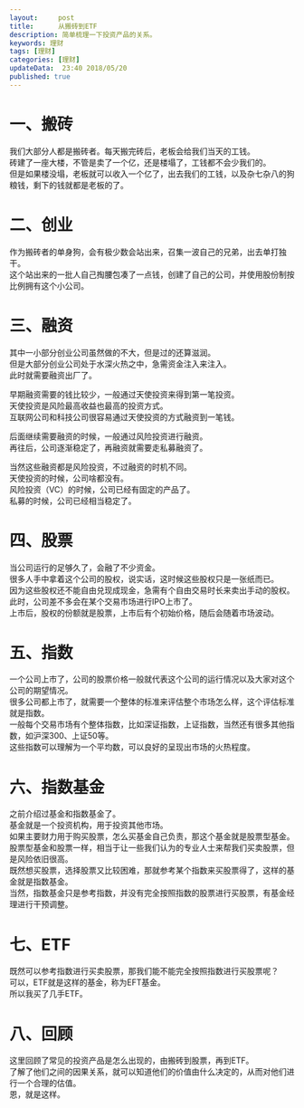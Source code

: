 ```yaml
---   
layout:     post  
title:      从搬砖到ETF
description: 简单梳理一下投资产品的关系。    
keywords: 理财
tags: [理财]  
categories: [理财]  
updateData:  23:40 2018/05/20
published: true  
---  
```



# 一、搬砖  

我们大部分人都是搬砖者。每天搬完砖后，老板会给我们当天的工钱。   
砖建了一座大楼，不管是卖了一个亿，还是楼塌了，工钱都不会少我们的。  
但是如果楼没塌，老板就可以收入一个亿了，出去我们的工钱，以及杂七杂八的狗粮钱，剩下的钱就都是老板的了。  


# 二、创业  

作为搬砖者的单身狗，会有极少数会站出来，召集一波自己的兄弟，出去单打独干。  
这个站出来的一批人自己掏腰包凑了一点钱，创建了自己的公司，并使用股份制按比例拥有这个小公司。    


# 三、融资

其中一小部分创业公司虽然做的不大，但是过的还算滋润。    
但是大部分创业公司处于水深火热之中，急需资金注入来注入。  
此时就需要融资出厂了。    

  
早期融资需要的钱比较少，一般通过天使投资来得到第一笔投资。    
天使投资是风险最高收益也最高的投资方式。    
互联网公司和科技公司很容易通过天使投资的方式融资到一笔钱。  


后面继续需要融资的时候，一般通过风险投资进行融资。  
再往后，公司逐渐稳定了，再融资就需要走私募融资了。  


当然这些融资都是风险投资，不过融资的时机不同。    
天使投资的时候，公司啥都没有。  
风险投资（VC）的时候，公司已经有固定的产品了。  
私募的时候，公司已经相当稳定了。  


# 四、股票

当公司运行的足够久了，会融了不少资金。    
很多人手中拿着这个公司的股权，说实话，这时候这些股权只是一张纸而已。  
因为这些股权还不能自由兑现成现金，急需有个自由交易时长来卖出手动的股权。    
此时，公司差不多会在某个交易市场进行IPO上市了。  
上市后，股权的份额就是股票，上市后有个初始价格，随后会随着市场波动。    



# 五、指数

一个公司上市了，公司的股票价格一般就代表这个公司的运行情况以及大家对这个公司的期望情况。  
很多公司都上市了，就需要一个整体的标准来评估整个市场怎么样，这个评估标准就是指数。    
一般每个交易市场有个整体指数，比如深证指数，上证指数，当然还有很多其他指数，如沪深300、上证50等。   
这些指数可以理解为一个平均数，可以良好的呈现出市场的火热程度。    


# 六、指数基金

之前介绍过基金和指数基金了。    
基金就是一个投资机构，用于投资其他市场。  
如果主要财力用于购买股票，怎么买基金自己负责，那这个基金就是股票型基金。  
股票型基金和股票一样，相当于让一些我们认为的专业人士来帮我们买卖股票，但是风险依旧很高。  
既然想买股票，选择股票又比较困难，那就参考某个指数来买股票得了，这样的基金就是指数基金。  
当然，指数基金只是参考指数，并没有完全按照指数的股票进行买股票，有基金经理进行干预调整。    


# 七、ETF

既然可以参考指数进行买卖股票，那我们能不能完全按照指数进行买股票呢？    
可以，ETF就是这样的基金，称为EFT基金。    
所以我买了几手ETF。  


# 八、回顾  

这里回顾了常见的投资产品是怎么出现的，由搬砖到股票，再到ETF。  
了解了他们之间的因果关系，就可以知道他们的价值由什么决定的，从而对他们进行一个合理的估值。  
恩，就是这样。  





